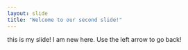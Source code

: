```yaml
---
layout: slide
title: "Welcome to our second slide!"
---
```

this is my slide! I am new here.
Use the left arrow to go back!
